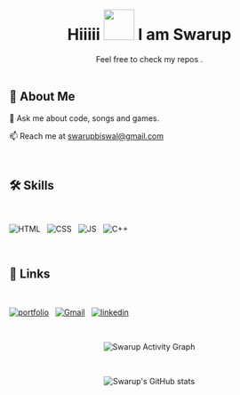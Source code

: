 <h1 align="center">Hiiiii <img src="https://github.com/NoobMahbub/NoobMahbub/blob/main/Wave.gif" height="55px" width="55px"> I am Swarup</h1>

<div align='center'>
  Feel free to check my repos . 
</div>

<br/>

## 🚀 About Me

💬 Ask me about code, songs and games.

📫 Reach me at swarupbiswal@gmail.com

<br />

## 🛠 Skills

<br/>


![HTML](https://img.shields.io/badge/HTML-239120?style=for-the-badge&logo=html5&logoColor=white)&nbsp;&nbsp;
![CSS](https://img.shields.io/badge/CSS-239120?&style=for-the-badge&logo=css3&logoColor=white)&nbsp;&nbsp;
![JS](https://img.shields.io/badge/JavaScript-323330?style=for-the-badge&logo=javascript&logoColor=F7DF1E)&nbsp;&nbsp;
![C++](https://img.shields.io/badge/c++-%2300599C.svg?style=for-the-badge&logo=c%2B%2B&logoColor=white)&nbsp;&nbsp;




<br />

## 🔗 Links

<br/>

[![portfolio](https://img.shields.io/badge/my_portfolio-000?style=for-the-badge&logo=ko-fi&logoColor=white)](https://SWARUPZ.github.io/)&nbsp;&nbsp;
[![Gmail](https://img.shields.io/badge/Gmail-D14836?style=for-the-badge&logo=gmail&logoColor=white)](mailto:swarupbiswal@gmail.com)&nbsp;&nbsp;
[![linkedin](https://img.shields.io/badge/linkedin-0A66C2?style=for-the-badge&logo=linkedin&logoColor=white)](https://www.linkedin.com/in/swarupbiswal/)&nbsp;&nbsp;



<br />

<div align='center'>

![Swarup Activity Graph](https://activity-graph.herokuapp.com/graph?username=SWARUPZ&theme=react-dark&hide_border=true&area=true)

<br />

![Swarup's GitHub stats](https://github-readme-stats.vercel.app/api?username=SWARUPZ&show_icons=true&theme=github_dark)

</div>
